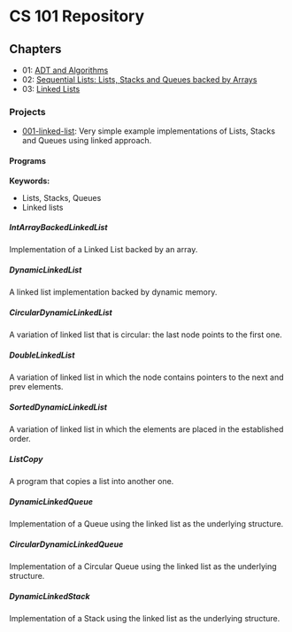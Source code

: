 # CS 101 Repository

## Chapters
* 01: [ADT and Algorithms](../../01-adt-and-algorithms/README.md)
* 02: [Sequential Lists: Lists, Stacks and Queues backed by Arrays](../../02-sequential-lists/README.md)
* 03: [Linked Lists](../../03-linked-lists/README.md)

### Projects
* [001-linked-list](README.md): Very simple example implementations of Lists, Stacks and Queues using linked approach.

#### Programs

**Keywords:**
+ Lists, Stacks, Queues
+ Linked lists


##### IntArrayBackedLinkedList
Implementation of a Linked List backed by an array.
			
##### DynamicLinkedList
A linked list implementation backed by dynamic memory.

##### CircularDynamicLinkedList
A variation of linked list that is circular: the last node points to the first one.

##### DoubleLinkedList
A variation of linked list in which the node contains pointers to the next and prev elements.

##### SortedDynamicLinkedList
A variation of linked list in which the elements are placed in the established order.

##### ListCopy
A program that copies a list into another one.

##### DynamicLinkedQueue
Implementation of a Queue using the linked list as the underlying structure.

##### CircularDynamicLinkedQueue
Implementation of a Circular Queue using the linked list as the underlying structure.

##### DynamicLinkedStack
Implementation of a Stack using the linked list as the underlying structure.
